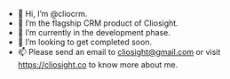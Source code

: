 - 👋 Hi, I’m @cliocrm.
- 👀 I’m the flagship CRM product of Cliosight.
- 🌱 I’m currently in the development phase.
- 💞️ I’m looking to get completed soon. 
- 📫 Please send an email to cliosight@gmail.com or visit https://cliosight.co to know more about me.

<!---
cliocrm/cliocrm is a ✨ special ✨ repository because its `README.md` (this file) appears on your GitHub profile.
You can click the Preview link to take a look at your changes.
--->
